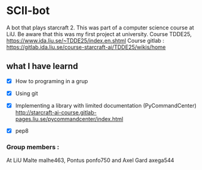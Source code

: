 # SCII-bot

A bot that plays starcraft 2.
This was part of a computer science course at LiU.
Be aware that this was my first project at university.
Course TDDE25, https://www.ida.liu.se/~TDDE25/index.en.shtml
Course gitlab : https://gitlab.ida.liu.se/course-starcraft-ai/TDDE25/wikis/home

## what I have learnd

- [x] How to programing in a grup 
- [x] Using git 
- [x] Implementing a library with limited documentation (PyCommandCenter) http://starcraft-ai-course.gitlab-pages.liu.se/pycommandcenter/index.html
- [x] pep8


### Group members :

At LiU
Malte malhe463, Pontus ponfo750 and Axel Gard axega544
